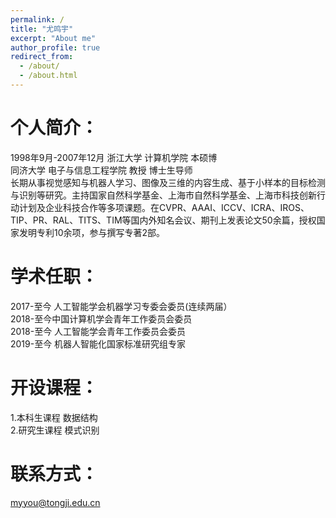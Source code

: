 ```yaml
---
permalink: /
title: "尤鸣宇"
excerpt: "About me"
author_profile: true
redirect_from: 
  - /about/
  - /about.html
---
```


个人简介：
======
1998年9月-2007年12月 浙江大学 计算机学院 本硕博    
同济大学 电子与信息工程学院 教授 博士生导师   
长期从事视觉感知与机器人学习、图像及三维的内容生成、基于小样本的目标检测与识别等研究。主持国家自然科学基金、上海市自然科学基金、上海市科技创新行动计划及企业科技合作等多项课题。在CVPR、AAAI、ICCV、ICRA、IROS、TIP、PR、RAL、TITS、TIM等国内外知名会议、期刊上发表论文50余篇，授权国家发明专利10余项，参与撰写专著2部。  


学术任职：
====== 
2017-至今 人工智能学会机器学习专委会委员(连续两届）  
2018-至今中国计算机学会青年工作委员会委员  
2018-至今 人工智能学会青年工作委员会委员  
2019-至今 机器人智能化国家标准研究组专家  


开设课程：
======
1.本科生课程 数据结构  
2.研究生课程 模式识别  


联系方式：
======
myyou@tongji.edu.cn


